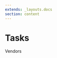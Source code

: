```yaml
---
extends: _layouts.docs
section: content
---
```


# Tasks



<x-next url=/docs/vendors>Vendors</x-next>